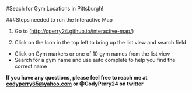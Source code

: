 #Seach for Gym Locations in Pittsburgh!


###Steps needed to run the Interactive Map 

1. Go to (http://cperry24.github.io/interactive-map/)

2. Click on the Icon in the top left to bring up the list view and search field

  - Click on Gym markers or one of 10 gym names from the list view
  - Search for a gym name and use auto complete to help you find the correct name



**If you have any questions, please feel free to reach me at codyperry65@yahoo.com or @CodyPerry24 on twitter**